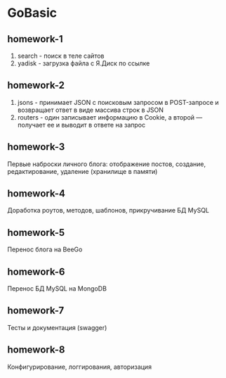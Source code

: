 # GoBasic

## homework-1
1. search - поиск в теле сайтов
2. yadisk - загрузка файла с Я.Диск по ссылке

## homework-2
1. jsons - принимает JSON с поисковым запросом в POST-запросе и возвращает ответ в виде массива строк в JSON
2. routers - один записывает информацию в Cookie, а второй — получает ее и выводит в ответе на запрос

## homework-3
Первые наброски личного блога: отображение постов, создание, редактирование, удаление (хранилище в памяти)

## homework-4
Доработка роутов, методов, шаблонов, прикручивание БД MySQL

## homework-5
Перенос блога на BeeGo

## homework-6
Перенос БД MySQL на MongoDB

## homework-7
Тесты и документация (swagger)

## homework-8
Конфигурирование, логгирования, авторизация
